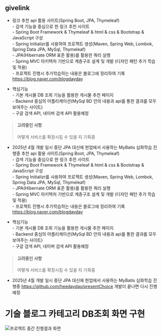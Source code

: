 ## givelink
- 링크 추천 api 활용 사이트(Spring Boot, JPA, Thymeleaf)
<br>- 검색 기능을 중심으로 한 링크 추천 사이트
<br>- Spring Boot Framework & Thymeleaf & html & css & Bootstrap & JavaScript 구성
<br>- Spring Initializr를 사용하여 프로젝트 생성(Maven, Spring Web, Lombok, Spring Data JPA, MySql, Thymeleaf)
<br>- JPA(Hibernate ORM 표준 활용)를 활용한 쿼리 실행
<br>- Spring MVC 아키택처 기반으로 계층구조 설계 및 개발 (디자인 패턴 추가 학습 및 적용)
<br>- 프로젝트 진행시 추가학습하는 내용은 블로그에 정리하여 기록 https://blog.naver.com/blogdayday 

- 핵심기능
<br>- 기본 게시물 DB 조회 기능을 활용한 게시물 추천 페이지
<br>- Backend 중심의 어플리케이션(MySql BD 안의 내용과 api를 통한 결과를 모두 보여주는 사이트)
<br>- 구글 검색 API, 네이버 검색 API 활용예정


> #### 고려중인 사항
> 어떻게 서비스를 확장시킬 수 있을 지 기획중

* 2025년 4월 개발 일시 중단 JPA 대신에 현업에서 사용하는 MyBatis 심화학습 진행중 추천 api 활용 사이트(Spring Boot, JPA, Thymeleaf)
<br>- 검색 기능을 중심으로 한 링크 추천 사이트
<br>- Spring Boot Framework & Thymeleaf & html & css & Bootstrap & JavaScript 구성
<br>- Spring Initializr를 사용하여 프로젝트 생성(Maven, Spring Web, Lombok, Spring Data JPA, MySql, Thymeleaf)
<br>- JPA(Hibernate ORM 표준 활용)를 활용한 쿼리 실행
<br>- Spring MVC 아키택처 기반으로 계층구조 설계 및 개발 (디자인 패턴 추가 학습 및 적용)
<br>- 프로젝트 진행시 추가학습하는 내용은 블로그에 정리하여 기록 https://blog.naver.com/blogdayday 

- 핵심기능
<br>- 기본 게시물 DB 조회 기능을 활용한 게시물 추천 페이지
<br>- Backend 중심의 어플리케이션(MySql BD 안의 내용과 api를 통한 결과를 모두 보여주는 사이트)
<br>- 구글 검색 API, 네이버 검색 API 활용예정


> #### 고려중인 사항
> 어떻게 서비스를 확장시킬 수 있을 지 기획중

* 2025년 4월 개발 일시 중단 JPA 대신에 현업에서 사용하는 MyBatis 심화학습 진행중 https://github.com/heedayday/presentChoice 개발이 끝나면 다시 진행 예정


# 기술 블로그 카테고리 DB조회 화면 구현
![프로젝트 중간 진행결과 화면](https://github.com/user-attachments/assets/18bc2f0c-8a84-4efe-9ff2-e2bd9f5e8158)
